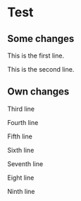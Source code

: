 # Test

## Some changes

This is the first line.

This is the second line.

## Own changes

Third line

Fourth line

Fifth line

Sixth line

Seventh line

Eight line

Ninth line

